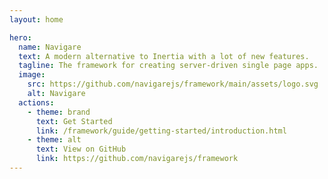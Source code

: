 ```yaml
---
layout: home

hero:
  name: Navigare
  text: A modern alternative to Inertia with a lot of new features.
  tagline: The framework for creating server-driven single page apps.
  image:
    src: https://github.com/navigarejs/framework/main/assets/logo.svg
    alt: Navigare
  actions:
    - theme: brand
      text: Get Started
      link: /framework/guide/getting-started/introduction.html
    - theme: alt
      text: View on GitHub
      link: https://github.com/navigarejs/framework
---
```

